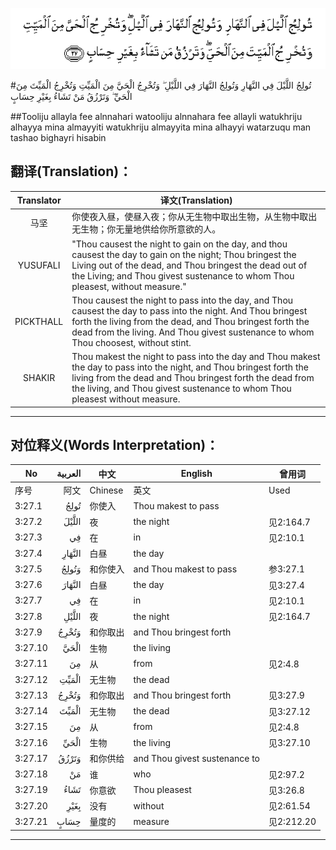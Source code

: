 ![003:027](images/003_027.gif)

#تُولِجُ اللَّيْلَ فِي النَّهَارِ وَتُولِجُ النَّهَارَ فِي اللَّيْلِ ۖ وَتُخْرِجُ الْحَيَّ مِنَ الْمَيِّتِ وَتُخْرِجُ الْمَيِّتَ مِنَ الْحَيِّ ۖ وَتَرْزُقُ مَنْ تَشَاءُ بِغَيْرِ حِسَابٍ 

##Tooliju allayla fee alnnahari watooliju alnnahara fee allayli watukhriju alhayya mina almayyiti watukhriju almayyita mina alhayyi watarzuqu man tashao bighayri hisabin 

## 翻译(Translation)：

| Translator | 译文(Translation)                                            |
| :--------: | ------------------------------------------------------------ |
|    马坚    | 你使夜入昼，使昼入夜；你从无生物中取出生物，从生物中取出无生物；你无量地供给你所意欲的人。 |
|  YUSUFALI  | "Thou causest the night to gain on the day, and thou causest the day to gain on the night; Thou bringest the Living out of the dead, and Thou bringest the dead out of the Living; and Thou givest sustenance to whom Thou pleasest, without measure." |
| PICKTHALL  | Thou causest the night to pass into the day, and Thou causest the day to pass into the night. And Thou bringest forth the living from the dead, and Thou bringest forth the dead from the living. And Thou givest sustenance to whom Thou choosest, without stint. |
|   SHAKIR   | Thou makest the night to pass into the day and Thou makest the day to pass into the night, and Thou bringest forth the living from the dead and Thou bringest forth the dead from the living, and Thou givest sustenance to whom Thou pleasest without measure. |

---

## 对位释义(Words Interpretation)：

| No   | العربية | 中文    | English | 曾用词 |
| ---- | ------: | ------- | ------- | ------ |
| 序号 |    阿文 | Chinese | 英文    | Used   |
| 3:27.1  | تُولِجُ   | 你使入   | Thou makest to pass           |            |
| 3:27.2  | اللَّيْلَ  | 夜       | the night                     | 见2:164.7  |
| 3:27.3  | فِي     | 在       | in                            | 见2:10.1   |
| 3:27.4  | النَّهَارِ | 白昼     | the day                       |            |
| 3:27.5  | وَتُولِجُ  | 和你使入 | and Thou makest to pass       | 参3:27.1   |
| 3:27.6  | النَّهَارَ | 白昼     | the day                       | 见3:27.4   |
| 3:27.7  | فِي     | 在       | in                            | 见2:10.1   |
| 3:27.8  | اللَّيْلِ  | 夜       | the night                     | 见2:164.7  |
| 3:27.9  | وَتُخْرِجُ  | 和你取出 | and Thou bringest forth       |            |
| 3:27.10 | الْحَيَّ   | 生物     | the living                    |            |
| 3:27.11 | مِنَ     | 从       | from                          | 见2:4.8    |
| 3:27.12 | الْمَيِّتِ  | 无生物   | the dead                      |            |
| 3:27.13 | وَتُخْرِجُ  | 和你取出 | and Thou bringest forth       | 见3:27.9   |
| 3:27.14 | الْمَيِّتَ  | 无生物   | the dead                      | 见3:27.12  |
| 3:27.15 | مِنَ     | 从       | from                          | 见2:4.8    |
| 3:27.16 | الْحَيِّ   | 生物     | the living                    | 见3:27.10  |
| 3:27.17 | وَتَرْزُقُ  | 和你供给 | and Thou givest sustenance to |            |
| 3:27.18 | مَنْ     | 谁       | who                           | 见2:97.2   |
| 3:27.19 | تَشَاءُ   | 你意欲   | Thou pleasest                 | 见3:26.8   |
| 3:27.20 | بِغَيْرِ   | 没有     | without                       | 见2:61.54  |
| 3:27.21 | حِسَابٍ   | 量度的   | measure                       | 见2:212.20 |

---
